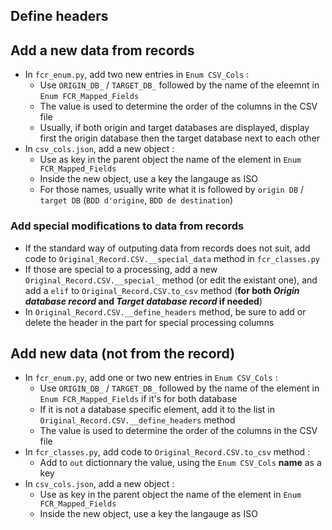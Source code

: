 
## Define headers



## Add a new data from records

* In `fcr_enum.py`, add two new entries in `Enum CSV_Cols` :
  * Use `ORIGIN_DB_` / `TARGET_DB_` followed by the name of the eleemnt in `Enum FCR_Mapped_Fields`
  * The value is used to determine the order of the columns in the CSV file
  * Usually, if both origin and target databases are displayed, display first the origin database then the target database next to each other
* In `csv_cols.json`, add a new object :
  * Use as key in the parent object the name of the element in `Enum FCR_Mapped_Fields`
  * Inside the new object, use a key the langauge as ISO 
  * For those names, usually write what it is followed by `origin DB` / `target DB` (`BDD d'origine`, `BDD de destination`)

### Add special modifications to data from records

* If the standard way of outputing data from records does not suit, add code to `Original_Record.CSV.__special_data` method in `fcr_classes.py`
* If those are special to a processing, add a new `Original_Record.CSV.__special_` method (or edit the existant one), and add a `elif` to `Original_Record.CSV.to_csv` method (__for both *Origin database record* and *Target database record* if needed__)
* In `Original_Record.CSV.__define_headers` method, be sure to add or delete the header in the part for special processing columns

## Add new data (not from the record)

* In `fcr_enum.py`, add one or two new entries in `Enum CSV_Cols` :
  * Use `ORIGIN_DB_` / `TARGET_DB_` followed by the name of the element in `Enum FCR_Mapped_Fields` if it's for both database
  * If it is not a database specific element, add it to the list in `Original_Record.CSV.__define_headers` method
  * The value is used to determine the order of the columns in the CSV file
* In `fcr_classes.py`, add code to `Original_Record.CSV.to_csv` method :
  * Add to `out` dictionnary the value, using the `Enum CSV_Cols` __name__ as a key
* In `csv_cols.json`, add a new object :
  * Use as key in the parent object the name of the element in `Enum FCR_Mapped_Fields`
  * Inside the new object, use a key the langauge as ISO 
